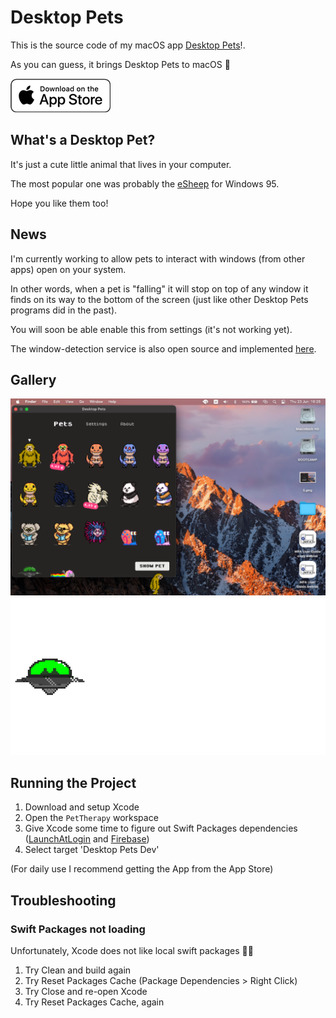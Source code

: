# Desktop Pets

This is the source code of my macOS app [Desktop Pets](https://apps.apple.com/app/desktop-pets/id1575542220)!.

As you can guess, it brings Desktop Pets to macOS 🚀

[![Get it on the App Store](Gallery/appstore_badge.png)](https://apps.apple.com/app/desktop-pets/id1575542220)

## What's a Desktop Pet?

It's just a cute little animal that lives in your computer.

The most popular one was probably the [eSheep](https://github.com/Adrianotiger/desktopPet) for Windows 95.

Hope you like them too!

## News

I'm currently working to allow pets to interact with windows (from other apps) open on your system.

In other words, when a pet is "falling" it will stop on top of any window it finds on its way to the bottom of the screen (just like other Desktop Pets programs did in the past).

You will soon be able enable this from settings (it's not working yet).

The window-detection service is also open source and implemented [here](https://github.com/curzel-it/windows-detector).

## Gallery

![Screenshot of my mac running the app](Gallery/1.png)
![Ufo attacking Desktop City](Gallery/bombing.gif)

## Running the Project

1. Download and setup Xcode
1. Open the `PetTherapy` workspace
1. Give Xcode some time to figure out Swift Packages dependencies ([LaunchAtLogin](https://github.com/sindresorhus/LaunchAtLogin) and [Firebase](https://github.com/firebase/firebase-ios-sdk))
1. Select target 'Desktop Pets Dev'

(For daily use I recommend getting the App from the App Store)

## Troubleshooting

### Swift Packages not loading
Unfortunately, Xcode does not like local swift packages 🤷‍♂️
1. Try Clean and build again
1. Try Reset Packages Cache (Package Dependencies > Right Click)
1. Try Close and re-open Xcode
1. Try Reset Packages Cache, again   

